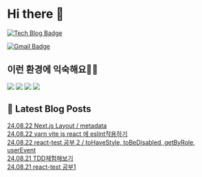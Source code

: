 # Hi there 👋

[![Tech Blog Badge](http://img.shields.io/badge/tistory-black?style=flat-square&logo=Tistory&link=https://codingpracticenote.tistory.com/)](https://codingpracticenote.tistory.com/)
	
[![Gmail Badge](https://img.shields.io/badge/Gmail-d14836?style=flat-square&logo=Gmail&logoColor=white&link=mailto:tkdrnr1215@gmail.com)](mailto:tkdrnr1215@gmail.com)

## 이런 환경에 익숙해요✍🏼

<img src="https://img.shields.io/badge/CSS3-1572B6?style=flat-square&logo=CSS3&logoColor=white"/> </t>
<img src="https://img.shields.io/badge/HTML5-E34F26?style=flat-square&logo=HTML5&logoColor=white"/> 
<img src="https://img.shields.io/badge/JavaScript-F7DF1E?style=flat-square&logo=JavaScript&logoColor=white"/>
<img src="https://img.shields.io/badge/TypeScript-3178C6?style=flat-square&logo=TypeScript&logoColor=white"/>

## 📕 Latest Blog Posts

<a href=https://codingpracticenote.tistory.com/309>24.08.22 Next.js  Layout / metadata</a></br><a href=https://codingpracticenote.tistory.com/308>24.08.22 yarn vite js react 에 eslint적용하기</a></br><a href=https://codingpracticenote.tistory.com/307>24.08.22 react-test 공부 2 / toHaveStyle, toBeDisabled, getByRole, userEvent</a></br><a href=https://codingpracticenote.tistory.com/306>24.08.21 TDD체험해보기</a></br><a href=https://codingpracticenote.tistory.com/305>24.08.21 react-test 공부1</a></br>